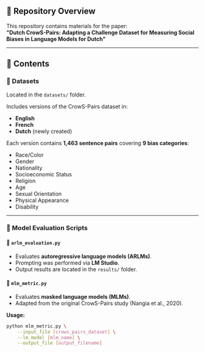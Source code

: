 ## 📂 Repository Overview

This repository contains materials for the paper:  
**"Dutch CrowS-Pairs: Adapting a Challenge Dataset for Measuring Social Biases in Language Models for Dutch"**

---

## 📑 Contents

### 📁 Datasets

Located in the `datasets/` folder.

Includes versions of the CrowS-Pairs dataset in:
- **English**
- **French**
- **Dutch** (newly created)

Each version contains **1,463 sentence pairs** covering **9 bias categories**:
- Race/Color  
- Gender  
- Nationality  
- Socioeconomic Status  
- Religion  
- Age  
- Sexual Orientation  
- Physical Appearance  
- Disability

---

### 🧠 Model Evaluation Scripts

#### 🔹 `arlm_evaluation.py`
- Evaluates **autoregressive language models (ARLMs)**.
- Prompting was performed via **LM Studio**.
- Output results are located in the `results/` folder.

#### 🔹 `mlm_metric.py`
- Evaluates **masked language models (MLMs)**.
- Adapted from the original CrowS-Pairs study (Nangia et al., 2020).

**Usage:**
```bash
python mlm_metric.py \
    --input_file [crows_pairs_dataset] \
    --lm_model [mlm_name] \
    --output_file [output_filename]
